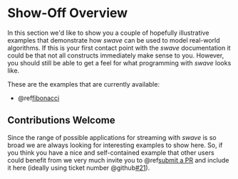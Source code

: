 Show-Off Overview
=================

In this section we'd like to show you a couple of hopefully illustrative examples that demonstrate how *swave* can be
used to model real-world algorithms. If this is your first contact point with the *swave* documentation it could be
that not all constructs immediately make sense to you. However, you should still be able to get a feel for what
programming with *swave* looks like.

These are the examples that are currently available:

* @ref[fibonacci](fibonacci.md)


Contributions Welcome
---------------------

Since the range of possible applications for streaming with *swave* is so broad we are always looking for interesting
examples to show here. So, if you think you have a nice and self-contained example that other users could benefit from
we very much invite you to @ref[submit a PR] and include it here (ideally using ticket number @github[#21](#21)).

  
  [submit a PR]: ../../project/contributing.md